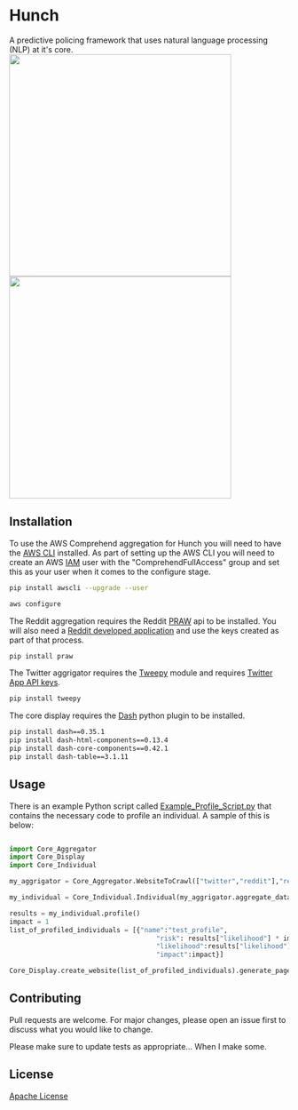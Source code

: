 # Hunch

A predictive policing framework that uses natural language processing (NLP) at it's core.
<img src="https://github.com/user1342/Hunch/blob/master/Hunch_FlowDiagram.png" width="400">
<img src="https://github.com/user1342/Hunch/blob/master/Display.gif" width="400">

## Installation




To use the AWS Comprehend aggregation for Hunch you will need to have the [AWS CLI](https://docs.aws.amazon.com/polly/latest/dg/setup-aws-cli.html) installed.  As part of setting up the AWS CLI you will need to create an AWS [IAM](https://console.aws.amazon.com/iam) user with the "ComprehendFullAccess" group and set this as your user when it comes to the configure stage.

```bash
pip install awscli --upgrade --user
```
```bash
aws configure
```
The Reddit aggregation requires the Reddit [PRAW](https://praw.readthedocs.io/en/latest/getting_started/installation.html) api to be installed. You will also need a [Reddit developed application](https://www.reddit.com/prefs/apps/) and use the keys created as part of that process.

```bash
pip install praw
```
The Twitter aggrigator requires the [Tweepy](http://www.tweepy.org/) module and requires [Twitter App API keys](https://developer.twitter.com/en/apps).

```bash
pip install tweepy
```
The core display requires the [Dash](https://dash.plot.ly/) python plugin to be installed.
```bash
pip install dash==0.35.1
pip install dash-html-components==0.13.4
pip install dash-core-components==0.42.1
pip install dash-table==3.1.11
```

## Usage
There is an example Python script called [Example_Profile_Script.py](https://github.com/user1342/Hunch/blob/master/Example_Profile_Script.py) that contains the necessary code to profile an individual. A sample of this is below:

```python

import Core_Aggregator
import Core_Display
import Core_Individual

my_aggrigator = Core_Aggregator.WebsiteToCrawl(["twitter","reddit"],"realdonaldtrump")

my_individual = Core_Individual.Individual(my_aggrigator.aggregate_data())

results = my_individual.profile()
impact = 1
list_of_profiled_individuals = [{"name":"test_profile",
                                     "risk": results["likelihood"] * impact,
                                     "likelihood":results["likelihood"],
                                     "impact":impact}]

Core_Display.create_website(list_of_profiled_individuals).generate_page()

```

## Contributing
Pull requests are welcome. For major changes, please open an issue first to discuss what you would like to change.

Please make sure to update tests as appropriate... When I make some.

## License
[Apache License](https://choosealicense.com/licenses/apache-2.0/)
